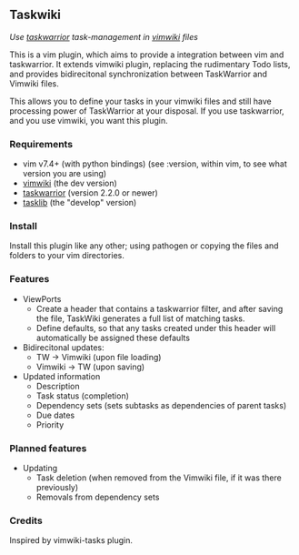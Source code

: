 ## Taskwiki

_Use [taskwarrior](http://taskwarrior.org) task-management in [vimwiki](https://github.com/vimwiki/vimwiki/tree/dev) files_

This is a vim plugin, which aims to provide a integration between vim and taskwarrior. It extends vimwiki plugin, replacing the rudimentary Todo lists, and provides bidirecitonal synchronization between TaskWarrior and Vimwiki files.

This allows you to define your tasks in your vimwiki files and still have processing power of TaskWarrior at your disposal. If you use taskwarrior, and you use vimwiki, you want this plugin.

### Requirements

* vim v7.4+
   (with python bindings) (see :version, within vim, to see what version you are using)
* [vimwiki](https://github.com/vimwiki/vimwiki/tree/dev)
   (the dev version)
* [taskwarrior](http://taskwarrior.org)
   (version 2.2.0 or newer)
* [tasklib](https://github.com/tbabej/tasklib/tree/develop)
   (the "develop" version)

### Install

Install this plugin like any other; using pathogen or copying the files and folders to your vim directories.

### Features

* ViewPorts
  * Create a header that contains a taskwarrior filter, and after saving the file, TaskWiki generates a full list of matching tasks.
  * Define defaults, so that any tasks created under this header will automatically be assigned these defaults
* Bidirecitonal updates:
  * TW -> Vimwiki (upon file loading)
  * Vimwiki -> TW (upon saving)
* Updated information
  * Description
  * Task status (completion)
  * Dependency sets (sets subtasks as dependencies of parent tasks)
  * Due dates
  * Priority

### Planned features
* Updating
  * Task deletion (when removed from the Vimwiki file, if it was there previously)
  * Removals from dependency sets

### Credits

Inspired by vimwiki-tasks plugin.
